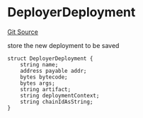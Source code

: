 # DeployerDeployment
[Git Source](https://github.com/wighawag/forge-deploy/blob/044522a5f694bab9751162827b37a693cf0b557e/contracts/Deployer.sol)

store the new deployment to be saved


```solidity
struct DeployerDeployment {
    string name;
    address payable addr;
    bytes bytecode;
    bytes args;
    string artifact;
    string deploymentContext;
    string chainIdAsString;
}
```

